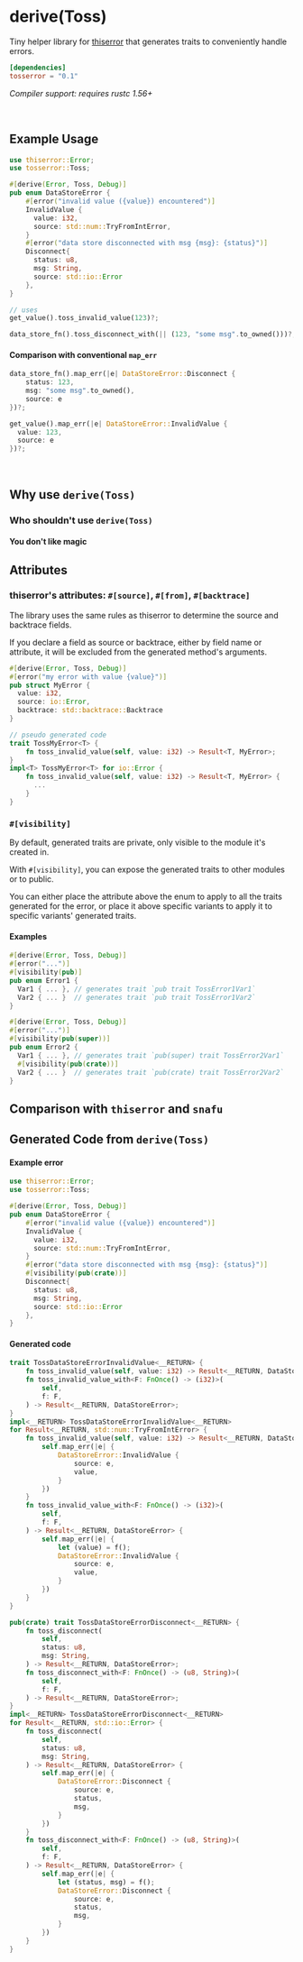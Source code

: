 derive(Toss)
=============

Tiny helper library for [thiserror](https://crates.io/crates/thiserror) that generates traits to conveniently handle errors.

```toml
[dependencies]
tosserror = "0.1"
```

*Compiler support: requires rustc 1.56+*

<br>

## Example Usage

```rust
use thiserror::Error;
use tosserror::Toss;

#[derive(Error, Toss, Debug)]
pub enum DataStoreError {
    #[error("invalid value ({value}) encountered")]
    InvalidValue {
      value: i32,
      source: std::num::TryFromIntError,
    }
    #[error("data store disconnected with msg {msg}: {status}")]
    Disconnect{
      status: u8,
      msg: String,
      source: std::io::Error
    },
}

// uses
get_value().toss_invalid_value(123)?;

data_store_fn().toss_disconnect_with(|| (123, "some msg".to_owned()))?;
```

#### Comparison with conventional `map_err`

```rust
data_store_fn().map_err(|e| DataStoreError::Disconnect {
    status: 123,
    msg: "some msg".to_owned(),
    source: e
})?;

get_value().map_err(|e| DataStoreError::InvalidValue {
  value: 123,
  source: e
})?;
```

<br>

## Why use `derive(Toss)`

### Who shouldn't use `derive(Toss)`

#### You don't like magic

## Attributes

### thiserror's attributes: `#[source]`, `#[from]`, `#[backtrace]`

The library uses the same rules as thiserror to determine the source and backtrace fields.

If you declare a field as source or backtrace, either by field name or attribute, it will be excluded from the generated method's arguments.

```rust
#[derive(Error, Toss, Debug)]
#[error("my error with value {value}")]
pub struct MyError {
  value: i32,
  source: io::Error,
  backtrace: std::backtrace::Backtrace
}

// pseudo generated code
trait TossMyError<T> {
    fn toss_invalid_value(self, value: i32) -> Result<T, MyError>;
}
impl<T> TossMyError<T> for io::Error {
    fn toss_invalid_value(self, value: i32) -> Result<T, MyError> {
      ...
    }
}
```

### `#[visibility]`

By default, generated traits are private, only visible to the module it's created in.

With `#[visibility]`, you can expose the generated traits to other modules or to public.

You can either place the attribute above the enum to apply to all the traits generated for the error,
or place it above specific variants to apply it to specific variants' generated traits.

#### Examples

```rust
#[derive(Error, Toss, Debug)]
#[error("...")]
#[visibility(pub)]
pub enum Error1 {
  Var1 { ... }, // generates trait `pub trait TossError1Var1`
  Var2 { ... }  // generates trait `pub trait TossError1Var2`
}

#[derive(Error, Toss, Debug)]
#[error("...")]
#[visibility(pub(super))]
pub enum Error2 {
  Var1 { ... }, // generates trait `pub(super) trait TossError2Var1`
  #[visibility(pub(crate))]
  Var2 { ... }  // generates trait `pub(crate) trait TossError2Var2`
}
```

## Comparison with `thiserror` and `snafu`

## Generated Code from `derive(Toss)`

#### Example error

```rust
use thiserror::Error;
use tosserror::Toss;

#[derive(Error, Toss, Debug)]
pub enum DataStoreError {
    #[error("invalid value ({value}) encountered")]
    InvalidValue {
      value: i32,
      source: std::num::TryFromIntError,
    }
    #[error("data store disconnected with msg {msg}: {status}")]
    #[visibility(pub(crate))]
    Disconnect{
      status: u8,
      msg: String,
      source: std::io::Error
    },
}
```

#### Generated code

```rust
trait TossDataStoreErrorInvalidValue<__RETURN> {
    fn toss_invalid_value(self, value: i32) -> Result<__RETURN, DataStoreError>;
    fn toss_invalid_value_with<F: FnOnce() -> (i32)>(
        self,
        f: F,
    ) -> Result<__RETURN, DataStoreError>;
}
impl<__RETURN> TossDataStoreErrorInvalidValue<__RETURN>
for Result<__RETURN, std::num::TryFromIntError> {
    fn toss_invalid_value(self, value: i32) -> Result<__RETURN, DataStoreError> {
        self.map_err(|e| {
            DataStoreError::InvalidValue {
                source: e,
                value,
            }
        })
    }
    fn toss_invalid_value_with<F: FnOnce() -> (i32)>(
        self,
        f: F,
    ) -> Result<__RETURN, DataStoreError> {
        self.map_err(|e| {
            let (value) = f();
            DataStoreError::InvalidValue {
                source: e,
                value,
            }
        })
    }
}

pub(crate) trait TossDataStoreErrorDisconnect<__RETURN> {
    fn toss_disconnect(
        self,
        status: u8,
        msg: String,
    ) -> Result<__RETURN, DataStoreError>;
    fn toss_disconnect_with<F: FnOnce() -> (u8, String)>(
        self,
        f: F,
    ) -> Result<__RETURN, DataStoreError>;
}
impl<__RETURN> TossDataStoreErrorDisconnect<__RETURN>
for Result<__RETURN, std::io::Error> {
    fn toss_disconnect(
        self,
        status: u8,
        msg: String,
    ) -> Result<__RETURN, DataStoreError> {
        self.map_err(|e| {
            DataStoreError::Disconnect {
                source: e,
                status,
                msg,
            }
        })
    }
    fn toss_disconnect_with<F: FnOnce() -> (u8, String)>(
        self,
        f: F,
    ) -> Result<__RETURN, DataStoreError> {
        self.map_err(|e| {
            let (status, msg) = f();
            DataStoreError::Disconnect {
                source: e,
                status,
                msg,
            }
        })
    }
}
```
